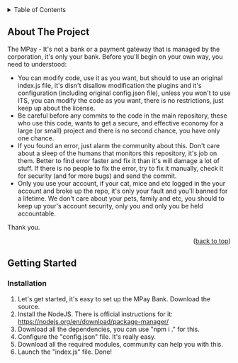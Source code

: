 <!-- TABLE OF CONTENTS -->
<details>
  <summary>Table of Contents</summary>
  <ol>
    <li>
      <a href="#about-the-project">About The Project</a>
      <ul>
        <li><a href="#built-with">Built With</a></li>
      </ul>
    </li>
    <li>
      <a href="#getting-started">Getting Started</a>
      <ul>
        <li><a href="#prerequisites">Prerequisites</a></li>
        <li><a href="#installation">Installation</a></li>
      </ul>
    </li>
    <li><a href="#usage">Usage</a></li>
    <li><a href="#roadmap">Roadmap</a></li>
    <li><a href="#contributing">Contributing</a></li>
    <li><a href="#license">License</a></li>
    <li><a href="#contact">Contact</a></li>
    <li><a href="#acknowledgments">Acknowledgments</a></li>
  </ol>
</details>



<!-- ABOUT THE PROJECT -->
## About The Project

The MPay - It's not a bank or a payment gateway that is managed by the corporation, it's only your bank. Before you'll begin on your own way, you need to understood:
- You can modify code, use it as you want, but should to use an original index.js file, it's disn't disallow modification the plugins and it's configuration (including original config.json file), unless you won't to use ITS, you can modify the code as you want, there is no restrictions, just keep up about the license.
- Be careful before any commits to the code in the main repository, these who use this code, wants to get a secure, and effective economy for a large (or small) project and there is no second chance, you have only one chance.
- If you found an error, just alarm the community about this. Don't care about a sleep of the humans that monitors this repository, it's job on them. Better to find error faster and fix it than it's will damage a lot of stuff. If there is no people to fix the error, try to fix it manually, check it for security (and for more bugs) and send the commit.
- Only you use your account, if your cat, mice and etc logged in the your account and broke up the repo, it's only your fault and you'll banned for a lifetime. We don't care about your pets, family and etc, you should to keep up your's account security, only you and only you be held accountable.

Thank you.

<p align="right">(<a href="#readme-top">back to top</a>)</p>

<!-- GETTING STARTED -->
## Getting Started

### Installation

1. Let's get started, it's easy to set up the MPay Bank. Download the source.
2. Install the NodeJS. There is official instructions for it: https://nodejs.org/en/download/package-manager/
3. Download all the dependencies, you can use "npm i ." for this.
4. Configure the "config.json" file. It's really easy.
5. Download all the required modules, community can help you with this.
6. Launch the "index.js" file. Done!


